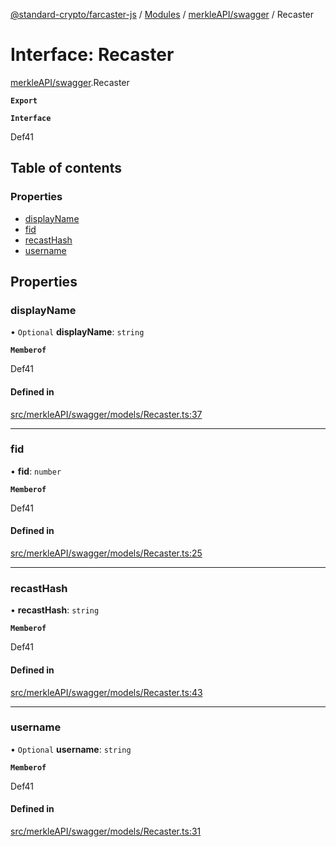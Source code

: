 [@standard-crypto/farcaster-js](../README.md) / [Modules](../modules.md) / [merkleAPI/swagger](../modules/merkleAPI_swagger.md) / Recaster

# Interface: Recaster

[merkleAPI/swagger](../modules/merkleAPI_swagger.md).Recaster

**`Export`**

**`Interface`**

Def41

## Table of contents

### Properties

- [displayName](merkleAPI_swagger.Recaster.md#displayname)
- [fid](merkleAPI_swagger.Recaster.md#fid)
- [recastHash](merkleAPI_swagger.Recaster.md#recasthash)
- [username](merkleAPI_swagger.Recaster.md#username)

## Properties

### displayName

• `Optional` **displayName**: `string`

**`Memberof`**

Def41

#### Defined in

[src/merkleAPI/swagger/models/Recaster.ts:37](https://github.com/standard-crypto/farcaster-js/blob/main/src/merkleAPI/swagger/models/Recaster.ts#L37)

___

### fid

• **fid**: `number`

**`Memberof`**

Def41

#### Defined in

[src/merkleAPI/swagger/models/Recaster.ts:25](https://github.com/standard-crypto/farcaster-js/blob/main/src/merkleAPI/swagger/models/Recaster.ts#L25)

___

### recastHash

• **recastHash**: `string`

**`Memberof`**

Def41

#### Defined in

[src/merkleAPI/swagger/models/Recaster.ts:43](https://github.com/standard-crypto/farcaster-js/blob/main/src/merkleAPI/swagger/models/Recaster.ts#L43)

___

### username

• `Optional` **username**: `string`

**`Memberof`**

Def41

#### Defined in

[src/merkleAPI/swagger/models/Recaster.ts:31](https://github.com/standard-crypto/farcaster-js/blob/main/src/merkleAPI/swagger/models/Recaster.ts#L31)
